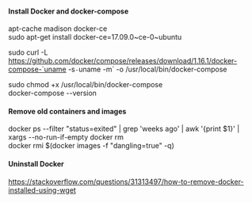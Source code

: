 
#### Install Docker and docker-compose
apt-cache madison docker-ce  
sudo apt-get install docker-ce=17.09.0~ce-0~ubuntu  

sudo curl -L https://github.com/docker/compose/releases/download/1.16.1/docker-compose-`uname -s`-`uname -m` -o /usr/local/bin/docker-compose  

sudo chmod +x /usr/local/bin/docker-compose  
docker-compose --version  


#### Remove old containers and images
docker ps --filter "status=exited" | grep 'weeks ago' | awk '{print $1}' | xargs --no-run-if-empty docker rm  
docker rmi $(docker images -f "dangling=true" -q)  


#### Uninstall Docker
https://stackoverflow.com/questions/31313497/how-to-remove-docker-installed-using-wget  

